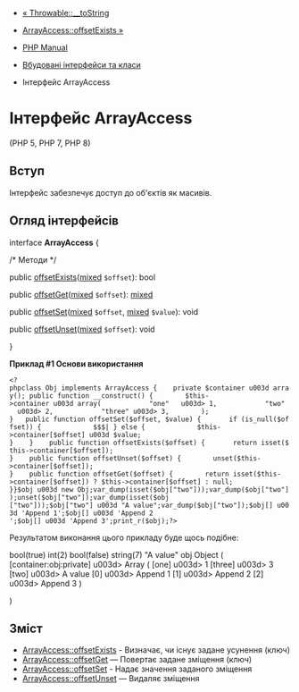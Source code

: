 - [« Throwable::\_\_toString](throwable.tostring.md)
- [ArrayAccess::offsetExists »](arrayaccess.offsetexists.md)

- [PHP Manual](index.md)
- [Вбудовані інтерфейси та класи](reserved.interfaces.md)
- Інтерфейс ArrayAccess

# Інтерфейс ArrayAccess

(PHP 5, PHP 7, PHP 8)

## Вступ

Інтерфейс забезпечує доступ до об'єктів як масивів.

## Огляд інтерфейсів

interface **ArrayAccess** {

/\* Методи \*/

public
[offsetExists](arrayaccess.offsetexists.md)([mixed](language.types.declarations.md#language.types.declarations.mixed)
`$offset`): bool

public
[offsetGet](arrayaccess.offsetget.md)([mixed](language.types.declarations.md#language.types.declarations.mixed)
`$offset`):
[mixed](language.types.declarations.md#language.types.declarations.mixed)

public
[offsetSet](arrayaccess.offsetset.md)([mixed](language.types.declarations.md#language.types.declarations.mixed)
`$offset`,
[mixed](language.types.declarations.md#language.types.declarations.mixed)
`$value`): void

public
[offsetUnset](arrayaccess.offsetunset.md)([mixed](language.types.declarations.md#language.types.declarations.mixed)
`$offset`): void

}

**Приклад #1 Основи використання**

` <?phpclass Obj implements ArrayAccess {    private $container u003d array(); public function __construct() {        $this->container u003d array(            "one"   u003d> 1,            "two"   u003d> 2,            "three" u003d> 3,        ); }   public function offsetSet($offset, $value) {       if (is_null($offset)) {             $$$| } else {             $this->container[$offset] u003d $value; }    }    public function offsetExists($offset) {       return isset($this->container[$offset]); }    public function offsetUnset($offset) {        unset($this->container[$offset]); }    public function offsetGet($offset) {        return isset($this->container[$offset]) ? $this->container[$offset] : null; }}$obj u003d new Obj;var_dump(isset($obj["two"]));var_dump($obj["two"]);unset($obj["two"]);var_dump(isset($obj ["two"]));$obj["two"] u003d "A value";var_dump($obj["two"]);$obj[] u003d 'Append 1';$obj[] u003d 'Append 2 ';$obj[] u003d 'Append 3';print_r($obj);?> `

Результатом виконання цього прикладу буде щось подібне:

bool(true)
int(2)
bool(false)
string(7) "A value"
obj Object
(
[container:obj:private] u003d> Array
(
[one] u003d> 1
[three] u003d> 3
[two] u003d> A value
[0] u003d> Append 1
[1] u003d> Append 2
[2] u003d> Append 3
)

)

## Зміст

- [ArrayAccess::offsetExists](arrayaccess.offsetexists.md) -
Визначає, чи існує задане усунення (ключ)
- [ArrayAccess::offsetGet](arrayaccess.offsetget.md) — Повертає
задане зміщення (ключ)
- [ArrayAccess::offsetSet](arrayaccess.offsetset.md) - Надає
значення заданого зміщення
- [ArrayAccess::offsetUnset](arrayaccess.offsetunset.md) — Видаляє
зміщення
